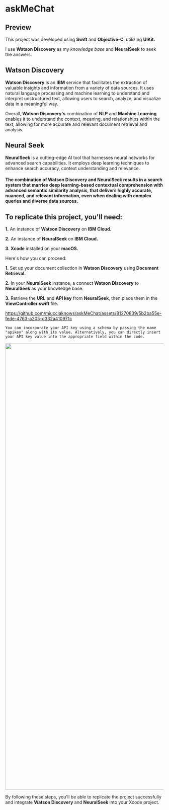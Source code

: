 # askMeChat

## Preview 
 
This project was developed using **Swift** and **Objective-C**, utilizing **UIKit.**

I use **Watson Discovery** as my _knowledge base_ and **NeuralSeek** to seek the answers.

## Watson Discovery

**Watson Discovery** is an **IBM** service that facilitates the extraction of valuable insights and information from a variety of data sources. It uses natural language processing and machine learning to understand and interpret unstructured text, allowing users to search, analyze, and visualize data in a meaningful way.

Overall, **Watson Discovery's** combination of **NLP** and **Machine Learning** enables it to understand the context, meaning, and relationships within the text, allowing for more accurate and relevant document retrieval and analysis.

## Neural Seek

**NeuralSeek** is a cutting-edge AI tool that harnesses neural networks for advanced search capabilities. It employs deep learning techniques to enhance search accuracy, context understanding and relevance. 

#### The combination of Watson Discovery and NeuralSeek results in a search system that marries deep learning-based contextual comprehension with advanced semantic similarity analysis, that delivers highly accurate, nuanced, and relevant information, even when dealing with complex queries and diverse data sources.

##  To replicate this project, you'll need:

**1.** An instance of **Watson Discovery** on **IBM Cloud.**
<br>

**2.** An instance of **NeuralSeek** on **IBM Cloud.**
<br>

**3.** **Xcode** installed on your **macOS.**

Here's how you can proceed:

**1.** Set up your document collection in **Watson Discovery** using **Document Retrieval.**
<br>

**2.** In your **NeuralSeek** instance,  a connect **Watson Discovery** to **NeuralSeek** as your knowledge base.
<br>

**3.** Retrieve the **URL** and **API key** from **NeuralSeek**, then place them in the **ViewController.swift** file.
<br>



https://github.com/miucciaknows/askMeChat/assets/81270839/5b2ba55e-fede-4763-a205-d332a410971c


`You can incorporate your API key using a schema by passing the name "apikey" along with its value. Alternatively, you can directly insert your API key value into the appropriate field within the code.`

<img width="1420" alt="" src="https://github.com/miucciaknows/askMeChat/assets/81270839/a81a7486-2daa-4762-a208-2ab14bb4a0c1">

By following these steps, you'll be able to replicate the project successfully and integrate **Watson Discovery** and **NeuralSeek** into your Xcode project.
